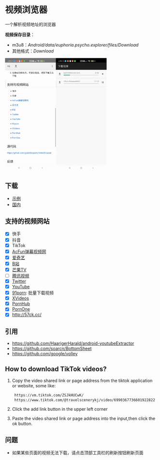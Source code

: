 # 视频浏览器

一个解析视频地址的浏览器

**视频保存目录**：

- m3u8：*Android/data/euphoria.psycho.explorer/files/Download*
- 其他格式：*Download*

<img src="images/1.gif" width="33.3%"><img src="images/2.gif" width="33.3%">

## 下载

* [示例](https://github.com/grandiloquent/VideoBrowser/releases)
* [国内](https://lucidu.cn/article/jqdkgl)

## 支持的视频网站

* [x] 快手
* [x] 抖音
* [x] TikTok
* [x] [AcFun弹幕视频网](https://www.acfun.cn/)
* [x] [爱奇艺](https://m.iqiyi.com/)
* [x] [B站](https://www.bilibili.com/)
* [x] [芒果TV](https://mgtv.com/)
* [ ] [腾讯视频](https://v.qq.com/)
* [x] [Twitter](https://m.twitter.com)
* [x] [YouTube](https://m.youtube.com)
* [x] [91porn](https://91porn.com/index.php): 批量下载视频
* [x] [XVideos](https://xvideos.com)
* [x] [PornHub](https://www.pornhub.com)
* [x] [PornOne](https://pornone.com/)
* [x] http://57ck.cc/

## 引用

* https://github.com/HaarigerHarald/android-youtubeExtractor
* https://github.com/soarcn/BottomSheet
* https://github.com/google/volley

## How to download TikTok videos?

1. Copy the video shared link or page address from the tiktok application or website, some like:

        https://vm.tiktok.com/ZSJkHUCwK/
        https://www.tiktok.com/@travelscenerykj/video/6990367736601922822

2. Click the add link button in the upper left corner

3. Paste the video shared link or page address into the input,then click the ok button.

## 问题

* 如果某些页面的视频无法下载，请点击顶部工具栏的刷新按钮刷新页面